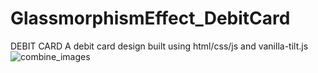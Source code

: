 # GlassmorphismEffect_DebitCard
DEBIT CARD
A debit card design built using html/css/js and vanilla-tilt.js
![combine_images](https://user-images.githubusercontent.com/96678007/197684644-09c0cad1-dc23-4709-b61e-47bf3692aad6.png)

